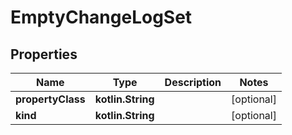 
# EmptyChangeLogSet

## Properties
| Name | Type | Description | Notes |
| ------------ | ------------- | ------------- | ------------- |
| **propertyClass** | **kotlin.String** |  |  [optional] |
| **kind** | **kotlin.String** |  |  [optional] |




